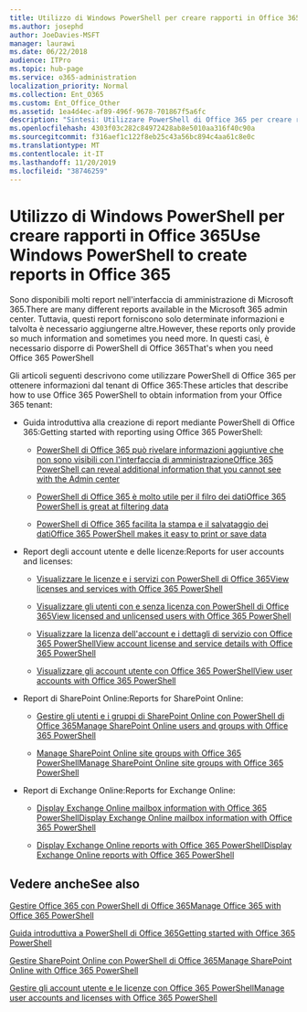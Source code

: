 ```yaml
---
title: Utilizzo di Windows PowerShell per creare rapporti in Office 365
ms.author: josephd
author: JoeDavies-MSFT
manager: laurawi
ms.date: 06/22/2018
audience: ITPro
ms.topic: hub-page
ms.service: o365-administration
localization_priority: Normal
ms.collection: Ent_O365
ms.custom: Ent_Office_Other
ms.assetid: 1ea4d4ec-af89-496f-9678-701867f5a6fc
description: "Sintesi: Utilizzare PowerShell di Office 365 per creare report che non è possibile produrre nell'interfaccia di amministrazione di Microsoft 365."
ms.openlocfilehash: 4303f03c282c84972428ab8e5010aa316f40c90a
ms.sourcegitcommit: f316aef1c122f8eb25c43a56bc894c4aa61c8e0c
ms.translationtype: MT
ms.contentlocale: it-IT
ms.lasthandoff: 11/20/2019
ms.locfileid: "38746259"
---
```

# <a name="use-windows-powershell-to-create-reports-in-office-365"></a><span data-ttu-id="87f3f-103">Utilizzo di Windows PowerShell per creare rapporti in Office 365</span><span class="sxs-lookup"><span data-stu-id="87f3f-103">Use Windows PowerShell to create reports in Office 365</span></span>

<span data-ttu-id="87f3f-104">Sono disponibili molti report nell'interfaccia di amministrazione di Microsoft 365.</span><span class="sxs-lookup"><span data-stu-id="87f3f-104">There are many different reports available in the Microsoft 365 admin center.</span></span> <span data-ttu-id="87f3f-105">Tuttavia, questi report forniscono solo determinate informazioni e talvolta è necessario aggiungerne altre.</span><span class="sxs-lookup"><span data-stu-id="87f3f-105">However, these reports only provide so much information and sometimes you need more.</span></span> <span data-ttu-id="87f3f-106">In questi casi, è necessario disporre di PowerShell di Office 365</span><span class="sxs-lookup"><span data-stu-id="87f3f-106">That's when you need Office 365 PowerShell</span></span>
  
<span data-ttu-id="87f3f-107">Gli articoli seguenti descrivono come utilizzare PowerShell di Office 365 per ottenere informazioni dal tenant di Office 365:</span><span class="sxs-lookup"><span data-stu-id="87f3f-107">These articles that describe how to use Office 365 PowerShell to obtain information from your Office 365 tenant:</span></span>
  
- <span data-ttu-id="87f3f-108">Guida introduttiva alla creazione di report mediante PowerShell di Office 365:</span><span class="sxs-lookup"><span data-stu-id="87f3f-108">Getting started with reporting using Office 365 PowerShell:</span></span>
    
  - [<span data-ttu-id="87f3f-109">PowerShell di Office 365 può rivelare informazioni aggiuntive che non sono visibili con l'interfaccia di amministrazione</span><span class="sxs-lookup"><span data-stu-id="87f3f-109">Office 365 PowerShell can reveal additional information that you cannot see with the Admin center</span></span>](https://technet.microsoft.com/library/dn568034.aspx#reveal)
    
  - [<span data-ttu-id="87f3f-110">PowerShell di Office 365 è molto utile per il filro dei dati</span><span class="sxs-lookup"><span data-stu-id="87f3f-110">Office 365 PowerShell is great at filtering data</span></span>](https://technet.microsoft.com/library/dn568034.aspx#filter)
    
  - [<span data-ttu-id="87f3f-111">PowerShell di Office 365 facilita la stampa e il salvataggio dei dati</span><span class="sxs-lookup"><span data-stu-id="87f3f-111">Office 365 PowerShell makes it easy to print or save data</span></span>](https://technet.microsoft.com/library/dn568034.aspx#printsave)
    
- <span data-ttu-id="87f3f-112">Report degli account utente e delle licenze:</span><span class="sxs-lookup"><span data-stu-id="87f3f-112">Reports for user accounts and licenses:</span></span>
    
  - [<span data-ttu-id="87f3f-113">Visualizzare le licenze e i servizi con PowerShell di Office 365</span><span class="sxs-lookup"><span data-stu-id="87f3f-113">View licenses and services with Office 365 PowerShell</span></span>](view-licenses-and-services-with-office-365-powershell.md)
    
  - [<span data-ttu-id="87f3f-114">Visualizzare gli utenti con e senza licenza con PowerShell di Office 365</span><span class="sxs-lookup"><span data-stu-id="87f3f-114">View licensed and unlicensed users with Office 365 PowerShell</span></span>](view-licensed-and-unlicensed-users-with-office-365-powershell.md)
    
  - [<span data-ttu-id="87f3f-115">Visualizzare la licenza dell'account e i dettagli di servizio con Office 365 PowerShell</span><span class="sxs-lookup"><span data-stu-id="87f3f-115">View account license and service details with Office 365 PowerShell</span></span>](view-account-license-and-service-details-with-office-365-powershell.md)
    
  - [<span data-ttu-id="87f3f-116">Visualizzare gli account utente con Office 365 PowerShell</span><span class="sxs-lookup"><span data-stu-id="87f3f-116">View user accounts with Office 365 PowerShell</span></span>](view-user-accounts-with-office-365-powershell.md)
    
- <span data-ttu-id="87f3f-117">Report di SharePoint Online:</span><span class="sxs-lookup"><span data-stu-id="87f3f-117">Reports for SharePoint Online:</span></span>
    
  - [<span data-ttu-id="87f3f-118">Gestire gli utenti e i gruppi di SharePoint Online con PowerShell di Office 365</span><span class="sxs-lookup"><span data-stu-id="87f3f-118">Manage SharePoint Online users and groups with Office 365 PowerShell</span></span>](https://technet.microsoft.com/library/9680af2e-a965-4e62-92ee-da72105c7800.aspx)
    
  - [<span data-ttu-id="87f3f-119">Manage SharePoint Online site groups with Office 365 PowerShell</span><span class="sxs-lookup"><span data-stu-id="87f3f-119">Manage SharePoint Online site groups with Office 365 PowerShell</span></span>](https://technet.microsoft.com/library/122f4099-c78d-4cce-bab0-4343b04596ae.aspx)
    
- <span data-ttu-id="87f3f-120">Report di Exchange Online:</span><span class="sxs-lookup"><span data-stu-id="87f3f-120">Reports for Exchange Online:</span></span>
    
  - [<span data-ttu-id="87f3f-121">Display Exchange Online mailbox information with Office 365 PowerShell</span><span class="sxs-lookup"><span data-stu-id="87f3f-121">Display Exchange Online mailbox information with Office 365 PowerShell</span></span>](https://technet.microsoft.com/library/13843002-56ca-4b75-81c5-84386522b01b.aspx)
    
  - [<span data-ttu-id="87f3f-122">Display Exchange Online reports with Office 365 PowerShell</span><span class="sxs-lookup"><span data-stu-id="87f3f-122">Display Exchange Online reports with Office 365 PowerShell</span></span>](https://technet.microsoft.com/library/4873a063-9fc4-4ed9-826a-6e935fef61d4.aspx)
    
## <a name="see-also"></a><span data-ttu-id="87f3f-123">Vedere anche</span><span class="sxs-lookup"><span data-stu-id="87f3f-123">See also</span></span>

[<span data-ttu-id="87f3f-124">Gestire Office 365 con PowerShell di Office 365</span><span class="sxs-lookup"><span data-stu-id="87f3f-124">Manage Office 365 with Office 365 PowerShell</span></span>](manage-office-365-with-office-365-powershell.md)
  
[<span data-ttu-id="87f3f-125">Guida introduttiva a PowerShell di Office 365</span><span class="sxs-lookup"><span data-stu-id="87f3f-125">Getting started with Office 365 PowerShell</span></span>](getting-started-with-office-365-powershell.md)
  
[<span data-ttu-id="87f3f-126">Gestire SharePoint Online con PowerShell di Office 365</span><span class="sxs-lookup"><span data-stu-id="87f3f-126">Manage SharePoint Online with Office 365 PowerShell</span></span>](manage-sharepoint-online-with-office-365-powershell.md)
  
[<span data-ttu-id="87f3f-127">Gestire gli account utente e le licenze con Office 365 PowerShell</span><span class="sxs-lookup"><span data-stu-id="87f3f-127">Manage user accounts and licenses with Office 365 PowerShell</span></span>](manage-user-accounts-and-licenses-with-office-365-powershell.md)
  
